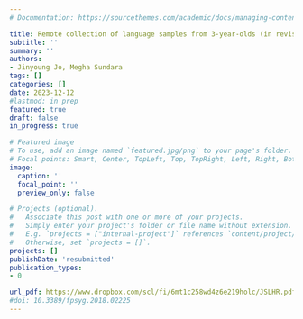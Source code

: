 ```yaml
---
# Documentation: https://sourcethemes.com/academic/docs/managing-content/

title: Remote collection of language samples from 3-year-olds (in revision)
subtitle: ''
summary: ''
authors:
- Jinyoung Jo, Megha Sundara
tags: []
categories: []
date: 2023-12-12
#lastmod: in prep
featured: true
draft: false
in_progress: true

# Featured image
# To use, add an image named `featured.jpg/png` to your page's folder.
# Focal points: Smart, Center, TopLeft, Top, TopRight, Left, Right, BottomLeft, Bottom, BottomRight.
image:
  caption: ''
  focal_point: ''
  preview_only: false

# Projects (optional).
#   Associate this post with one or more of your projects.
#   Simply enter your project's folder or file name without extension.
#   E.g. `projects = ["internal-project"]` references `content/project/deep-learning/index.md`.
#   Otherwise, set `projects = []`.
projects: []
publishDate: 'resubmitted'
publication_types:
- 0

url_pdf: https://www.dropbox.com/scl/fi/6mt1c258wd4z6e219holc/JSLHR.pdf?rlkey=g3l7284kcewu90hlqpkz0qn55&dl=0
#doi: 10.3389/fpsyg.2018.02225
---
```

